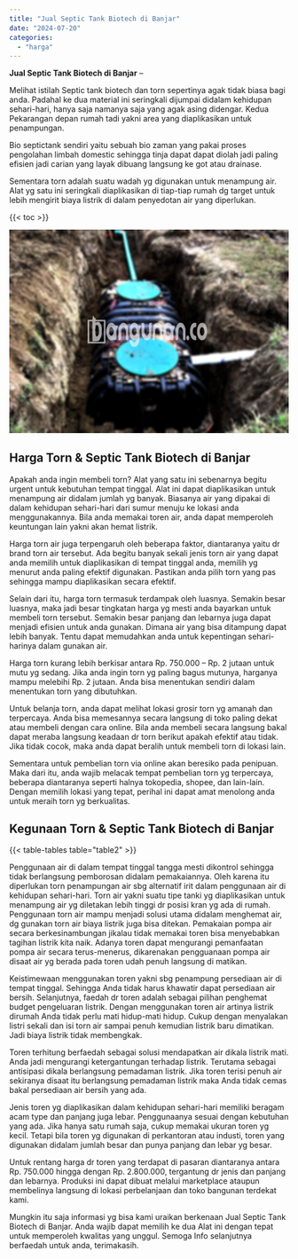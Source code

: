 ```yaml
---
title: "Jual Septic Tank Biotech di Banjar"
date: "2024-07-20"
categories: 
  - "harga"
---
```


**Jual Septic Tank Biotech di Banjar** –

Melihat istilah Septic tank biotech dan torn sepertinya agak tidak biasa bagi anda. Padahal ke dua material ini seringkali dijumpai didalam kehidupan sehari-hari, hanya saja namanya saja yang agak asing didengar. Kedua Pekarangan depan rumah tadi yakni area yang diaplikasikan untuk penampungan.

Bio septictank sendiri yaitu sebuah bio zaman yang pakai proses pengolahan limbah domestic sehingga tinja dapat dapat diolah jadi paling efisien jadi carian yang layak dibuang langsung ke got atau drainase.

Sementara torn adalah suatu wadah yg digunakan untuk menampung air. Alat yg satu ini seringkali diaplikasikan di tiap-tiap rumah dg target untuk lebih mengirit biaya listrik di dalam penyedotan air yang diperlukan.

{{< toc >}}

![Jual Septic Tank Biotech di Banjar](/images/jual-bio-septictank-49.png)

## Harga Torn & Septic Tank Biotech di Banjar

Apakah anda ingin membeli torn? Alat yang satu ini sebenarnya begitu urgent untuk kebutuhan tempat tinggal. Alat ini dapat diaplikasikan untuk menampung air didalam jumlah yg banyak. Biasanya air yang dipakai di dalam kehidupan sehari-hari dari sumur menuju ke lokasi anda menggunakannya. Bila anda memakai toren air, anda dapat memperoleh keuntungan lain yakni akan hemat listrik.

Harga torn air juga terpengaruh oleh beberapa faktor, diantaranya yaitu dr brand torn air tersebut. Ada begitu banyak sekali jenis torn air yang dapat anda memilih untuk diaplikasikan di tempat tinggal anda, memilih yg menurut anda paling efektif digunakan. Pastikan anda pilih torn yang pas sehingga mampu diaplikasikan secara efektif.

Selain dari itu, harga torn termasuk terdampak oleh luasnya. Semakin besar luasnya, maka jadi besar tingkatan harga yg mesti anda bayarkan untuk membeli torn tersebut. Semakin besar panjang dan lebarnya juga dapat menjadi efisien untuk anda gunakan. Dimana air yang bisa ditampung dapat lebih banyak. Tentu dapat memudahkan anda untuk kepentingan sehari-harinya dalam gunakan air.

Harga torn kurang lebih berkisar antara Rp. 750.000 – Rp. 2 jutaan untuk mutu yg sedang. Jika anda ingin torn yg paling bagus mutunya, harganya mampu melebihi Rp. 2 jutaan. Anda bisa menentukan sendiri dalam menentukan torn yang dibutuhkan.

Untuk belanja torn, anda dapat melihat lokasi grosir torn yg amanah dan terpercaya. Anda bisa memesannya secara langsung di toko paling dekat atau membeli dengan cara online. Bila anda membeli secara langsung bakal dapat meraba langsung keadaan dr torn berikut apakah efektif atau tidak. Jika tidak cocok, maka anda dapat beralih untuk membeli torn di lokasi lain.

Sementara untuk pembelian torn via online akan beresiko pada penipuan. Maka dari itu, anda wajib melacak tempat pembelian torn yg terpercaya, beberapa diantaranya seperti halnya tokopedia, shopee, dan lain-lain. Dengan memilih lokasi yang tepat, perihal ini dapat amat menolong anda untuk meraih torn yg berkualitas.

## Kegunaan Torn & Septic Tank Biotech di Banjar

{{< table-tables table="table2" >}}

Penggunaan air di dalam tempat tinggal tangga mesti dikontrol sehingga tidak berlangsung pemborosan didalam pemakaiannya. Oleh karena itu diperlukan torn penampungan air sbg alternatif irit dalam penggunaan air di kehidupan sehari-hari. Torn air yakni suatu tipe tanki yg diaplikasikan untuk menampung air yg diletakan lebih tinggi dr posisi kran yg ada di rumah. Penggunaan torn air mampu menjadi solusi utama didalam menghemat air, dg gunakan torn air biaya listrik juga bisa ditekan. Pemakaian pompa air secara berkesinambungan jikalau tidak memakai toren bisa menyebabkan tagihan listrik kita naik. Adanya toren dapat mengurangi pemanfaatan pompa air secara terus-menerus, dikarenakan pengguanaan pompa air disaat air yg berada pada toren udah penuh langsung di matikan.

Keistimewaan menggunakan toren yakni sbg penampung persediaan air di tempat tinggal. Sehingga Anda tidak harus khawatir dapat persediaan air bersih. Selanjutnya, faedah dr toren adalah sebagai pilihan penghemat budget pengeluaran listrik. Dengan menggunakan toren air artinya listrik dirumah Anda tidak perlu mati hidup-mati hidup. Cukup dengan menyalakan listri sekali dan isi torn air sampai penuh kemudian listrik baru dimatikan. Jadi biaya listrik tidak membengkak.

Toren terhitung berfaedah sebagai solusi mendapatkan air dikala listrik mati. Anda jadi mengurangi ketergantungan terhadap listrik. Terutama sebagai antisipasi dikala berlangsung pemadaman listrik. Jika toren terisi penuh air sekiranya disaat itu berlangsung pemadaman listrik maka Anda tidak cemas bakal persediaan air bersih yang ada.

Jenis toren yg diaplikasikan dalam kehidupan sehari-hari memiliki beragam acam type dan panjang juga lebar. Penggunaanya sesuai dengan kebutuhan yang ada. Jika hanya satu rumah saja, cukup memakai ukuran toren yg kecil. Tetapi bila toren yg digunakan di perkantoran atau industi, toren yang digunakan didalam jumlah besar dan punya panjang dan lebar yg besar.

Untuk rentang harga dr toren yang terdapat di pasaran diantaranya antara Rp. 750.000 hingga dengan Rp. 2.800.000, tergantung dr jenis dan panjang dan lebarnya. Produksi ini dapat dibuat melalui marketplace ataupun membelinya langsung di lokasi perbelanjaan dan toko bangunan terdekat kami.

Mungkin itu saja informasi yg bisa kami uraikan berkenaan Jual Septic Tank Biotech di Banjar. Anda wajib dapat memilih ke dua Alat ini dengan tepat untuk memperoleh kwalitas yang unggul. Semoga Info selanjutnya berfaedah untuk anda, terimakasih.
